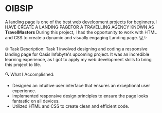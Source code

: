 # OIBSIP

A landing page is one of the best web development projects for beginners.
I HAVE CREATE A LANDING PAGEFOR A TRAVELLING AGENCY KNOWN AS **TravelMasters**
During this project, I had the opportunity to work with HTML and CSS to create a dynamic and visually engaging Landing page. 💻✨

🌐 Task Description:
Task 1 involved designing and coding a responsive landing page for Oasis Infobyte's upcoming project. It was an incredible learning experience, as I got to apply my web development skills to bring this project to life.

🔍 What I Accomplished:
- Designed an intuitive user interface that ensures an exceptional user experience.
- Implemented responsive design principles to ensure the page looks fantastic on all devices.
- Utilized HTML and CSS to create clean and efficient code.
